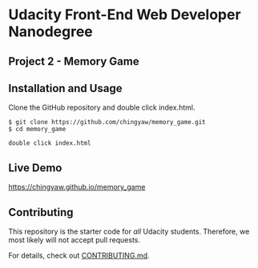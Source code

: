 # Udacity  Front-End Web Developer Nanodegree
##  Project 2 - Memory Game 

## Installation and Usage
Clone the GitHub repository and double click index.html.
````
$ git clone https://github.com/chingyaw/memory_game.git
$ cd memory_game

double click index.html
````

## Live Demo
https://chingyaw.github.io/memory_game


## Contributing

This repository is the starter code for _all_ Udacity students. Therefore, we most likely will not accept pull requests.

For details, check out [CONTRIBUTING.md](CONTRIBUTING.md).
